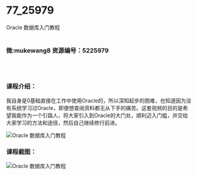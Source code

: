 # 77_25979
Oracle 数据库入门教程
<br/></br>
<h3>微:mukewang8 资源编号：5225979</h3>
<br/></br>
<h3>课程介绍：</h3>
<p>我自身是0基础直接在工作中使用<a title="查看与 Oracle 相关的文章" target="_blank">Oracle</a>的，所以深知起步的困难，也知道因为没有系统学习过<a title="查看与 Oracle 相关的文章" target="_blank">Oracle</a>，即便想查阅资料都无从下手的痛苦。这套视频的目的是希望我能作为一个引路人，将大家引入到Oracle的大门处，顺利迈入门槛，并交给大家学习的方法和途径，然后自己继续修行前进。</p>
<p><img src="https://www.ko996.com/wp-content/uploads/img/2022/08/1-94-300x170.png" alt="Oracle 数据库入门教程"></p>
<div class="info-desc">
<h3>课程截图：</h3>
<p><img src="https://www.ko996.com/wp-content/uploads/img/2022/08/2-89.png" alt="Oracle 数据库入门教程"></p>


			
</div>
